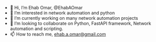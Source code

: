 - 👋 Hi, I’m Ehab Omar, @EhabAOmar
- 👀 I’m interested in network automation and python
- 🌱 I’m currently working on many network automation projects
- 💞️ I’m looking to collaborate on Python, FastAPI framework, Network automation and scripting.
- 📫 How to reach me, ehab.a.omar@gmail.com

<!---
EhabAOmar/EhabAOmar is a ✨ special ✨ repository because its `README.md` (this file) appears on your GitHub profile.
You can click the Preview link to take a look at your changes.
--->
